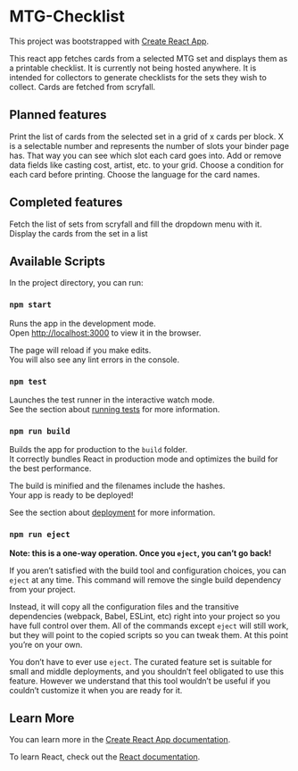 # MTG-Checklist

This project was bootstrapped with [Create React App](https://github.com/facebook/create-react-app).

This react app fetches cards from a selected MTG set and displays them as a printable checklist.
It is currently not being hosted anywhere.
It is intended for collectors to generate checklists for the sets they wish to collect.
Cards are fetched from scryfall.

## Planned features

Print the list of cards from the selected set in a grid of x cards per block.
X is a selectable number and represents the number of slots your binder page has.
That way you can see which slot each card goes into.
Add or remove data fields like casting cost, artist, etc. to your grid.
Choose a condition for each card before printing.
Choose the language for the card names.

## Completed features

Fetch the list of sets from scryfall and fill the dropdown menu with it.
Display the cards from the set in a list

## Available Scripts

In the project directory, you can run:

### `npm start`

Runs the app in the development mode.\
Open [http://localhost:3000](http://localhost:3000) to view it in the browser.

The page will reload if you make edits.\
You will also see any lint errors in the console.

### `npm test`

Launches the test runner in the interactive watch mode.\
See the section about [running tests](https://facebook.github.io/create-react-app/docs/running-tests) for more information.

### `npm run build`

Builds the app for production to the `build` folder.\
It correctly bundles React in production mode and optimizes the build for the best performance.

The build is minified and the filenames include the hashes.\
Your app is ready to be deployed!

See the section about [deployment](https://facebook.github.io/create-react-app/docs/deployment) for more information.

### `npm run eject`

**Note: this is a one-way operation. Once you `eject`, you can’t go back!**

If you aren’t satisfied with the build tool and configuration choices, you can `eject` at any time. This command will remove the single build dependency from your project.

Instead, it will copy all the configuration files and the transitive dependencies (webpack, Babel, ESLint, etc) right into your project so you have full control over them. All of the commands except `eject` will still work, but they will point to the copied scripts so you can tweak them. At this point you’re on your own.

You don’t have to ever use `eject`. The curated feature set is suitable for small and middle deployments, and you shouldn’t feel obligated to use this feature. However we understand that this tool wouldn’t be useful if you couldn’t customize it when you are ready for it.

## Learn More

You can learn more in the [Create React App documentation](https://facebook.github.io/create-react-app/docs/getting-started).

To learn React, check out the [React documentation](https://reactjs.org/).
